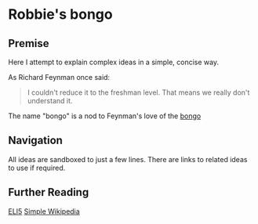 # Robbie's bongo

## Premise

Here I attempt to explain complex ideas in a simple, concise way.

As Richard Feynman once said:

> I couldn't reduce it to the freshman level. That means we really don't understand it.

The name "bongo" is a nod to Feynman's love of the [bongo](https://www.youtube.com/watch?v=HKTSaezB4p8)

## Navigation

All ideas are sandboxed to just a few lines. There are links to related ideas to use if required.

## Further Reading

[ELI5](https://en.wiktionary.org/wiki/ELI5)
[Simple Wikipedia](https://simple.wikipedia.org/wiki/Main_Page)
